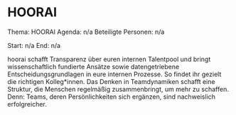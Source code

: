 # HOORAI
Thema: HOORAI
Agenda: n/a
Beteiligte Personen: n/a

Start: n/a
End: n/a

hoorai schafft Transparenz über euren internen Talentpool und bringt wissenschaftlich fundierte Ansätze sowie datengetriebene Entscheidungsgrundlagen in eure internen Prozesse. So findet ihr gezielt die richtigen Kolleg*innen. Das Denken in Teamdynamiken schafft eine Struktur, die Menschen regelmäßig zusammenbringt, um mehr zu schaffen. Denn: Teams, deren Persönlichkeiten sich ergänzen, sind nachweislich erfolgreicher.
